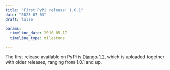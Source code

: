 ```yaml
---
title: "First PyPi release: 1.0.1"
date: "2025-07-03"
draft: false

params:
  timeline_date: 2010-05-17
  timeline_type: milestone

---
```


The first release available on PyPi is [Django 1.2](https://pypi.org/project/Django/1.2/), which is uploaded together with older releases, ranging from 1.0.1 and up.

